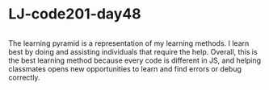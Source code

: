 # LJ-code201-day48
###### 
The learning pyramid is a representation of my learning methods. I learn best by doing and assisting individuals that require the help. Overall, this is the best learning method because every code is different in JS, and helping classmates opens new opportunities to learn and find errors or debug correctly.
